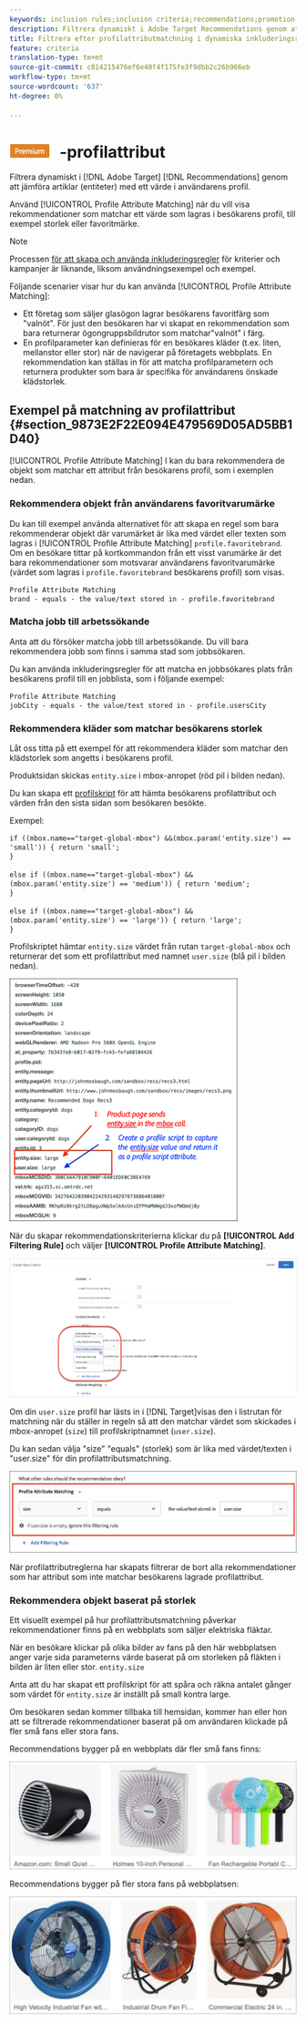 ```yaml
---
keywords: inclusion rules;inclusion criteria;recommendations;promotion;promotions;dynamic filtering;dynamic;profile attribute matching
description: Filtrera dynamiskt i Adobe Target Recommendations genom att jämföra objekt (enheter) med ett värde i användarens profil.
title: Filtrera efter profilattributmatchning i dynamiska inkluderingsregler i Adobe Target Recommendations
feature: criteria
translation-type: tm+mt
source-git-commit: c814215476ef6e40f4f175fe3f9dbb2c26b966eb
workflow-type: tm+mt
source-wordcount: '637'
ht-degree: 0%

---
```



# ![Matchning av PREMIUM](/help/assets/premium.png) -profilattribut

Filtrera dynamiskt i [!DNL Adobe Target] [!DNL Recommendations] genom att jämföra artiklar (entiteter) med ett värde i användarens profil.

Använd [!UICONTROL Profile Attribute Matching] när du vill visa rekommendationer som matchar ett värde som lagras i besökarens profil, till exempel storlek eller favoritmärke.

>[!NOTE]
>
>Processen [för att skapa och använda inkluderingsregler](/help/c-recommendations/c-algorithms/use-dynamic-and-static-inclusion-rules.md) för kriterier och kampanjer är liknande, liksom användningsexempel och exempel.

Följande scenarier visar hur du kan använda [!UICONTROL Profile Attribute Matching]:

* Ett företag som säljer glasögon lagrar besökarens favoritfärg som &quot;valnöt&quot;. För just den besökaren har vi skapat en rekommendation som bara returnerar ögongruppsbildrutor som matchar&quot;valnöt&quot; i färg.
* En profilparameter kan definieras för en besökares kläder (t.ex. liten, mellanstor eller stor) när de navigerar på företagets webbplats. En rekommendation kan ställas in för att matcha profilparametern och returnera produkter som bara är specifika för användarens önskade klädstorlek.

## Exempel på matchning av profilattribut {#section_9873E2F22E094E479569D05AD5BB1D40}

[!UICONTROL Profile Attribute Matching] I kan du bara rekommendera de objekt som matchar ett attribut från besökarens profil, som i exemplen nedan.

### Rekommendera objekt från användarens favoritvarumärke

Du kan till exempel använda alternativet för att skapa en regel som bara rekommenderar objekt där varumärket är lika med värdet eller texten som lagras i [!UICONTROL Profile Attribute Matching] `profile.favoritebrand`. Om en besökare tittar på kortkommandon från ett visst varumärke är det bara rekommendationer som motsvarar användarens favoritvarumärke (värdet som lagras i `profile.favoritebrand` besökarens profil) som visas.

```
Profile Attribute Matching
brand - equals - the value/text stored in - profile.favoritebrand
```

### Matcha jobb till arbetssökande

Anta att du försöker matcha jobb till arbetssökande. Du vill bara rekommendera jobb som finns i samma stad som jobbsökaren.

Du kan använda inkluderingsregler för att matcha en jobbsökares plats från besökarens profil till en jobblista, som i följande exempel:

```
Profile Attribute Matching
jobCity - equals - the value/text stored in - profile.usersCity
```

### Rekommendera kläder som matchar besökarens storlek

Låt oss titta på ett exempel för att rekommendera kläder som matchar den klädstorlek som angetts i besökarens profil.

Produktsidan skickas `entity.size` i mbox-anropet (röd pil i bilden nedan).

Du kan skapa ett [profilskript](/help/c-target/c-visitor-profile/profile-parameters.md) för att hämta besökarens profilattribut och värden från den sista sidan som besökaren besökte.

Exempel:

```
if ((mbox.name=="target-global-mbox") &&(mbox.param('entity.size') == 'small')) { return 'small';
}

else if ((mbox.name=="target-global-mbox") &&(mbox.param('entity.size') == 'medium')) { return 'medium';
}

else if ((mbox.name=="target-global-mbox") &&(mbox.param('entity.size') == 'large')) { return 'large';
}
```

Profilskriptet hämtar `entity.size` värdet från rutan `target-global-mbox` och returnerar det som ett profilattribut med namnet `user.size` (blå pil i bilden nedan).

![storleksanrop](/help/c-recommendations/c-algorithms/assets/size.png)

När du skapar rekommendationskriterierna klickar du på **[!UICONTROL Add Filtering Rule]** och väljer **[!UICONTROL Profile Attribute Matching]**.

![Bild på matchning av profilattribut](/help/c-recommendations/c-algorithms/assets/profile-attribute-matching.png)

Om din `user.size` profil har lästs in i [!DNL Target]visas den i listrutan för matchning när du ställer in regeln så att den matchar värdet som skickades i mbox-anropet (`size`) till profilskriptnamnet (`user.size`).

Du kan sedan välja &quot;size&quot; &quot;equals&quot; (storlek) som är lika med värdet/texten i &quot;user.size&quot; för din profilattributsmatchning.

![Exempel på storlek](/help/c-recommendations/c-algorithms/assets/example-size.png)

När profilattributreglerna har skapats filtrerar de bort alla rekommendationer som har attribut som inte matchar besökarens lagrade profilattribut.

### Rekommendera objekt baserat på storlek

Ett visuellt exempel på hur profilattributsmatchning påverkar rekommendationer finns på en webbplats som säljer elektriska fläktar.

När en besökare klickar på olika bilder av fans på den här webbplatsen anger varje sida parameterns värde baserat på om storleken på fläkten i bilden är liten eller stor. `entity.size`

Anta att du har skapat ett profilskript för att spåra och räkna antalet gånger som värdet för `entity.size` är inställt på small kontra large.

Om besökaren sedan kommer tillbaka till hemsidan, kommer han eller hon att se filtrerade rekommendationer baserat på om användaren klickade på fler små fans eller stora fans.

Recommendations bygger på en webbplats där fler små fans finns:

![rekommendationer för små fans](/help/c-recommendations/c-algorithms/assets/small-fans.png)

Recommendations bygger på fler stora fans på webbplatsen:

![rekommendationer för stora fläktar](/help/c-recommendations/c-algorithms/assets/large-fans.png)